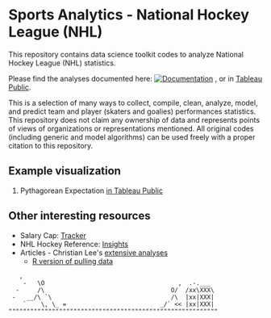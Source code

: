 # Sports Analytics - National Hockey League (NHL)

This repository contains data science toolkit codes to analyze National Hockey League (NHL) statistics. 

Please find the analyses documented here: [![Documentation](https://img.shields.io/badge/doc-latest-blue.svg)](https://justinjoliver.github.io/NHL-Analytics/)
, or in [Tableau Public](https://public.tableau.com/app/profile/justin.l.1253).

This is a selection of many ways to collect, compile, clean, analyze, model, and predict team and player (skaters and goalies) performances statistics. This repository does not claim any ownership of data and represents points of views of organizations or representations mentioned. All original codes (including generic and model algorithms) can be used freely with a proper citation to this repository.

## Example visualization 
1. Pythagorean Expectation [in Tableau Public](https://public.tableau.com/app/profile/justin.l.1253/viz/NHL-PythagoreanExpectation/Dashboard2)

## Other interesting resources
- Salary Cap: [Tracker](https://puckpedia.com/#salary-cap)
- NHL Hockey Reference: [Insights](https://www.hockeyzoneplus.com/)
- Articles - Christian Lee's [extensive analyses](https://medium.com/hockey-stats)
  - [R version of pulling data](https://medium.com/hockey-stats/how-to-scrape-nhl-com-dynamic-data-in-r-using-rvest-and-rselenium-ba3b5d87c728)

```
   ,
    -   \O                                     ,  .-.___
  -     /\                                   O/  /xx\XXX\
 -   __/\ `\                                 /\  |xx|XXX|
    `    \, \_ =                          _/` << |xx|XXX|
""""""""""""""""""""""""""""""""""""""""""""""""""""""""""
```
